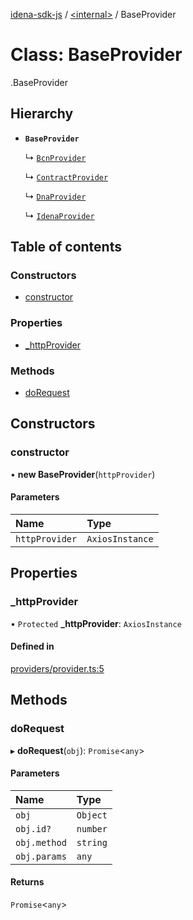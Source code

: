 [idena-sdk-js](../README.md) / [<internal\>](../modules/internal_.md) / BaseProvider

# Class: BaseProvider

[<internal>](../modules/internal_.md).BaseProvider

## Hierarchy

- **`BaseProvider`**

  ↳ [`BcnProvider`](BcnProvider.md)

  ↳ [`ContractProvider`](ContractProvider.md)

  ↳ [`DnaProvider`](DnaProvider.md)

  ↳ [`IdenaProvider`](IdenaProvider.md)

## Table of contents

### Constructors

- [constructor](internal_.BaseProvider.md#constructor)

### Properties

- [\_httpProvider](internal_.BaseProvider.md#_httpprovider)

### Methods

- [doRequest](internal_.BaseProvider.md#dorequest)

## Constructors

### constructor

• **new BaseProvider**(`httpProvider`)

#### Parameters

| Name | Type |
| :------ | :------ |
| `httpProvider` | `AxiosInstance` |

## Properties

### \_httpProvider

• `Protected` **\_httpProvider**: `AxiosInstance`

#### Defined in

[providers/provider.ts:5](https://github.com/idena-network/idena-sdk-js/blob/master/src/providers/provider.ts#L5)

## Methods

### doRequest

▸ **doRequest**(`obj`): `Promise`<`any`\>

#### Parameters

| Name | Type |
| :------ | :------ |
| `obj` | `Object` |
| `obj.id?` | `number` |
| `obj.method` | `string` |
| `obj.params` | `any` |

#### Returns

`Promise`<`any`\>

